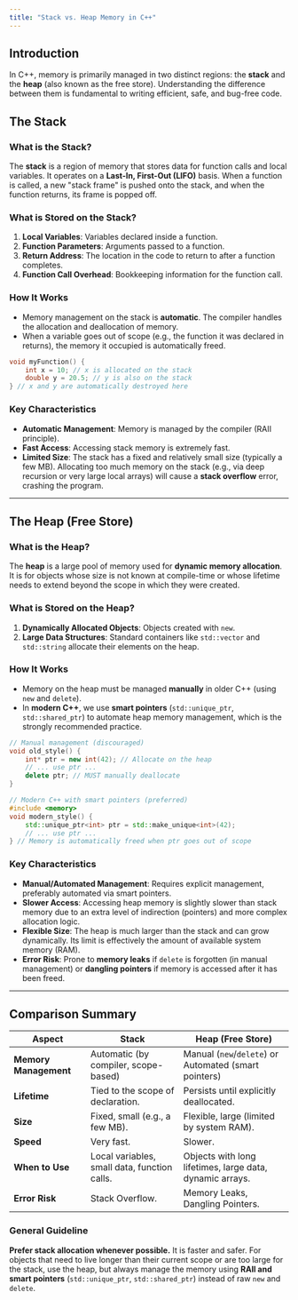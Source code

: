 ```yaml
---
title: "Stack vs. Heap Memory in C++"
---
```


## Introduction

In C++, memory is primarily managed in two distinct regions: the **stack** and the **heap** (also known as the free store). Understanding the difference between them is fundamental to writing efficient, safe, and bug-free code.

## The Stack

### What is the Stack?

The **stack** is a region of memory that stores data for function calls and local variables. It operates on a **Last-In, First-Out (LIFO)** basis. When a function is called, a new "stack frame" is pushed onto the stack, and when the function returns, its frame is popped off.

### What is Stored on the Stack?

1.  **Local Variables**: Variables declared inside a function.
2.  **Function Parameters**: Arguments passed to a function.
3.  **Return Address**: The location in the code to return to after a function completes.
4.  **Function Call Overhead**: Bookkeeping information for the function call.

### How It Works

-   Memory management on the stack is **automatic**. The compiler handles the allocation and deallocation of memory.
-   When a variable goes out of scope (e.g., the function it was declared in returns), the memory it occupied is automatically freed.

```cpp
void myFunction() {
    int x = 10; // x is allocated on the stack
    double y = 20.5; // y is also on the stack
} // x and y are automatically destroyed here
```

### Key Characteristics

-   **Automatic Management**: Memory is managed by the compiler (RAII principle).
-   **Fast Access**: Accessing stack memory is extremely fast.
-   **Limited Size**: The stack has a fixed and relatively small size (typically a few MB). Allocating too much memory on the stack (e.g., via deep recursion or very large local arrays) will cause a **stack overflow** error, crashing the program.

--- 

## The Heap (Free Store)

### What is the Heap?

The **heap** is a large pool of memory used for **dynamic memory allocation**. It is for objects whose size is not known at compile-time or whose lifetime needs to extend beyond the scope in which they were created.

### What is Stored on the Heap?

1.  **Dynamically Allocated Objects**: Objects created with `new`.
2.  **Large Data Structures**: Standard containers like `std::vector` and `std::string` allocate their elements on the heap.

### How It Works

-   Memory on the heap must be managed **manually** in older C++ (using `new` and `delete`).
-   In **modern C++**, we use **smart pointers** (`std::unique_ptr`, `std::shared_ptr`) to automate heap memory management, which is the strongly recommended practice.

```cpp
// Manual management (discouraged)
void old_style() {
    int* ptr = new int(42); // Allocate on the heap
    // ... use ptr ...
    delete ptr; // MUST manually deallocate
}

// Modern C++ with smart pointers (preferred)
#include <memory>
void modern_style() {
    std::unique_ptr<int> ptr = std::make_unique<int>(42);
    // ... use ptr ...
} // Memory is automatically freed when ptr goes out of scope
```

### Key Characteristics

-   **Manual/Automated Management**: Requires explicit management, preferably automated via smart pointers.
-   **Slower Access**: Accessing heap memory is slightly slower than stack memory due to an extra level of indirection (pointers) and more complex allocation logic.
-   **Flexible Size**: The heap is much larger than the stack and can grow dynamically. Its limit is effectively the amount of available system memory (RAM).
-   **Error Risk**: Prone to **memory leaks** if `delete` is forgotten (in manual management) or **dangling pointers** if memory is accessed after it has been freed.

--- 

## Comparison Summary

| Aspect                | Stack                                     | Heap (Free Store)                               |
|-----------------------|-------------------------------------------|-------------------------------------------------|
| **Memory Management** | Automatic (by compiler, scope-based)      | Manual (`new`/`delete`) or Automated (smart pointers) |
| **Lifetime**          | Tied to the scope of declaration.         | Persists until explicitly deallocated.          |
| **Size**              | Fixed, small (e.g., a few MB).            | Flexible, large (limited by system RAM).        |
| **Speed**             | Very fast.                                | Slower.                                         |
| **When to Use**       | Local variables, small data, function calls.| Objects with long lifetimes, large data, dynamic arrays.|
| **Error Risk**        | Stack Overflow.                           | Memory Leaks, Dangling Pointers.                |

### General Guideline

**Prefer stack allocation whenever possible.** It is faster and safer. For objects that need to live longer than their current scope or are too large for the stack, use the heap, but always manage the memory using **RAII and smart pointers** (`std::unique_ptr`, `std::shared_ptr`) instead of raw `new` and `delete`.